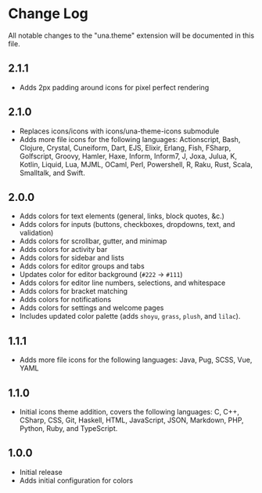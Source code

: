 # Change Log

All notable changes to the "una.theme" extension will be documented in this 
file.

## 2.1.1

- Adds 2px padding around icons for pixel perfect rendering

## 2.1.0

- Replaces icons/icons with icons/una-theme-icons submodule
- Adds more file icons for the following languages: Actionscript, Bash, 
  Clojure, Crystal, Cuneiform, Dart, EJS, Elixir, Erlang, Fish, FSharp, 
  Golfscript, Groovy, Hamler, Haxe, Inform, Inform7, J, Joxa, Julua, K, Kotlin, 
  Liquid, Lua, MJML, OCaml, Perl, Powershell, R, Raku, Rust, Scala, Smalltalk, 
  and Swift.

## 2.0.0

- Adds colors for text elements (general, links, block quotes, &c.)
- Adds colors for inputs (buttons, checkboxes, dropdowns, text, and validation)
- Adds colors for scrollbar, gutter, and minimap
- Adds colors for activity bar
- Adds colors for sidebar and lists
- Adds colors for editor groups and tabs
- Updates color for editor background (`#222` -> `#111`)
- Adds colors for editor line numbers, selections, and whitespace
- Adds colors for bracket matching 
- Adds colors for notifications
- Adds colors for settings and welcome pages
- Includes updated color palette (adds `shoyu`, `grass`, `plush`, and `lilac`).

## 1.1.1

- Adds more file icons for the following languages: Java, Pug, SCSS, Vue, YAML

## 1.1.0

- Initial icons theme addition, covers the following languages:
  C, C++, CSharp, CSS, Git, Haskell, HTML, JavaScript, JSON, Markdown, PHP, 
  Python, Ruby, and TypeScript.

## 1.0.0

- Initial release
- Adds initial configuration for colors
